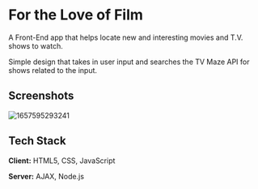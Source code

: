 
# For the Love of Film

A Front-End app that helps locate new and interesting movies and T.V. shows to watch.

Simple design that takes in user input and searches the TV Maze API for shows related to the input.


## Screenshots

![1657595293241](https://user-images.githubusercontent.com/96712943/192338743-fa446254-f482-4b6f-9651-38efa7be5cf1.jpg)


## Tech Stack

**Client:** HTML5, CSS, JavaScript

**Server:** AJAX, Node.js

